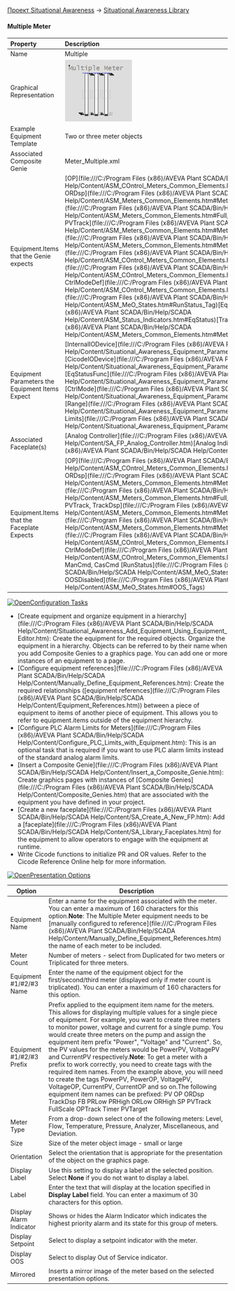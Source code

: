 [Проект Situational Awareness](../README.md) -> [Situational Awareness Library](readme.md)

#### Multiple Meter

| Property                                        | Description                                                  |
| :---------------------------------------------- | :----------------------------------------------------------- |
| Name                                            | Multiple                                                     |
| Graphical Representation                        | ![img](media/SA_Multiple_Meter_153x141.png)                  |
| Example Equipment Template                      | Two or three meter objects                                   |
| Associated Composite Genie                      | Meter_Multiple.xml                                           |
| Equipment.Items that the Genie expects          | [OP](file:///C:/Program Files (x86)/AVEVA Plant SCADA/Bin/Help/SCADA Help/Content/ASM_COntrol_Meters_Common_Elements.htm#Meters_OP)[ORHigh, ORLow, ORDsp](file:///C:/Program Files (x86)/AVEVA Plant SCADA/Bin/Help/SCADA Help/Content/ASM_Meters_Common_Elements.htm#Meters_OR)[PRHigh, PRLow](file:///C:/Program Files (x86)/AVEVA Plant SCADA/Bin/Help/SCADA Help/Content/ASM_Meters_Common_Elements.htm#Full_Range_Indicators)[OPTrack, PVTrack](file:///C:/Program Files (x86)/AVEVA Plant SCADA/Bin/Help/SCADA Help/Content/ASM_Meters_Common_Elements.htm#Meters_Tracker)[PV](file:///C:/Program Files (x86)/AVEVA Plant SCADA/Bin/Help/SCADA Help/Content/ASM_Meters_Common_Elements.htm#Meter_GraphicalPV)[SP](file:///C:/Program Files (x86)/AVEVA Plant SCADA/Bin/Help/SCADA Help/Content/ASM_COntrol_Meters_Common_Elements.htm#Meters_Setpoint)[FB](file:///C:/Program Files (x86)/AVEVA Plant SCADA/Bin/Help/SCADA Help/Content/ASM_COntrol_Meters_Common_Elements.htm#Meters_FB)[CtrlMode, CtrlModeDef](file:///C:/Program Files (x86)/AVEVA Plant SCADA/Bin/Help/SCADA Help/Content/ASM_COntrol_Meters_Common_Elements.htm#Meters_Mode)[RunStatus](file:///C:/Program Files (x86)/AVEVA Plant SCADA/Bin/Help/SCADA Help/Content/ASM_MeO_States.htm#RunStatus_Tag)[EqStatus](file:///C:/Program Files (x86)/AVEVA Plant SCADA/Bin/Help/SCADA Help/Content/ASM_Status_Indicators.htm#EqStatus)[TrackDsp](file:///C:/Program Files (x86)/AVEVA Plant SCADA/Bin/Help/SCADA Help/Content/ASM_Meters_Common_Elements.htm#Meters_Tracker) |
| Equipment Parameters the Equipment Items Expect | [InternalIODevice](file:///C:/Program Files (x86)/AVEVA Plant SCADA/Bin/Help/SCADA Help/Content/Situational_Awareness_Equipment_Parameters.htm#Param_InternalIODevice)[CicodeIODevice](file:///C:/Program Files (x86)/AVEVA Plant SCADA/Bin/Help/SCADA Help/Content/Situational_Awareness_Equipment_Parameters.htm#Param_CicodeIODevice)[EqStatusFunc](file:///C:/Program Files (x86)/AVEVA Plant SCADA/Bin/Help/SCADA Help/Content/Situational_Awareness_Equipment_Parameters.htm#Param_EqStatusFunc)[CtrlMode](file:///C:/Program Files (x86)/AVEVA Plant SCADA/Bin/Help/SCADA Help/Content/Situational_Awareness_Equipment_Parameters.htm#Param_CtrlMode)[Range](file:///C:/Program Files (x86)/AVEVA Plant SCADA/Bin/Help/SCADA Help/Content/Situational_Awareness_Equipment_Parameters.htm#Param_Range)[Alarm Limits](file:///C:/Program Files (x86)/AVEVA Plant SCADA/Bin/Help/SCADA Help/Content/Situational_Awareness_Equipment_Parameters.htm#Param_Alarm) |
| Associated Faceplate(s)                         | [Analog Controller](file:///C:/Program Files (x86)/AVEVA Plant SCADA/Bin/Help/SCADA Help/Content/SA_FP_Analog_Controller.htm)[Analog Indicator](file:///C:/Program Files (x86)/AVEVA Plant SCADA/Bin/Help/SCADA Help/Content/SA_FP_Analog_Indicator.htm) |
| Equipment.Items that the Faceplate Expects      | [OP](file:///C:/Program Files (x86)/AVEVA Plant SCADA/Bin/Help/SCADA Help/Content/ASM_COntrol_Meters_Common_Elements.htm#Meters_OP)[ORHigh, ORLow, ORDsp](file:///C:/Program Files (x86)/AVEVA Plant SCADA/Bin/Help/SCADA Help/Content/ASM_Meters_Common_Elements.htm#Meters_OR)[PRHigh, PRLow](file:///C:/Program Files (x86)/AVEVA Plant SCADA/Bin/Help/SCADA Help/Content/ASM_Meters_Common_Elements.htm#Full_Range_Indicators)[OPTrack, PVTrack, TrackDsp](file:///C:/Program Files (x86)/AVEVA Plant SCADA/Bin/Help/SCADA Help/Content/ASM_Meters_Common_Elements.htm#Meters_Tracker)[PV](file:///C:/Program Files (x86)/AVEVA Plant SCADA/Bin/Help/SCADA Help/Content/ASM_Meters_Common_Elements.htm#Meters_NumericPV)[SP](file:///C:/Program Files (x86)/AVEVA Plant SCADA/Bin/Help/SCADA Help/Content/ASM_COntrol_Meters_Common_Elements.htm#Meters_Setpoint)[CtrlMode, CtrlModeDef](file:///C:/Program Files (x86)/AVEVA Plant SCADA/Bin/Help/SCADA Help/Content/ASM_COntrol_Meters_Common_Elements.htm#Meters_Mode)AutoCmd, ManCmd, CasCmd    [RunStatus](file:///C:/Program Files (x86)/AVEVA Plant SCADA/Bin/Help/SCADA Help/Content/ASM_MeO_States.htm#RunStatus_Tag)[OOS, OOSDisabled](file:///C:/Program Files (x86)/AVEVA Plant SCADA/Bin/Help/SCADA Help/Content/ASM_MeO_States.htm#OOS_Tags) |

[![Open](file:///C:/Program%20Files%20(x86)/AVEVA%20Plant%20SCADA/Bin/Help/SCADA%20Help/Skins/Default/Stylesheets/Images/transparent.gif)Configuration Tasks](javascript:void(0))

- [Create equipment and organize equipment in a hierarchy](file:///C:/Program Files (x86)/AVEVA Plant SCADA/Bin/Help/SCADA Help/Content/Situational_Awareness_Add_Equipment_Using_Equipment_Editor.htm): Create the equipment for the required objects. Organize the equipment  in a hierarchy. Objects can be referred to by their name when you add  Composite Genies to a graphics page. You can add one or more instances of an equipment to a page.
- [Configure equipment references](file:///C:/Program Files (x86)/AVEVA Plant SCADA/Bin/Help/SCADA Help/Content/Manually_Define_Equipment_References.htm): Create the required relationships ([equipment references](file:///C:/Program Files (x86)/AVEVA Plant SCADA/Bin/Help/SCADA Help/Content/Equipment_References.htm)) between  a piece of equipment to items of another piece of equipment.  This allows you to refer to equipment.items outside of the equipment hierarchy. 
- [Configure PLC Alarm Limits for Meters](file:///C:/Program Files (x86)/AVEVA Plant SCADA/Bin/Help/SCADA Help/Content/Configure_PLC_Limits_with_Equipment.htm): This is an optional task that is required if you want to use PLC alarm limits instead of the standard analog alarm limits.
- [Insert a Composite Genie](file:///C:/Program Files (x86)/AVEVA Plant SCADA/Bin/Help/SCADA Help/Content/Insert_a_Composite_Genie.htm): Create graphics pages with instances of [Composite Genies](file:///C:/Program Files (x86)/AVEVA Plant SCADA/Bin/Help/SCADA Help/Content/Composite_Genies.htm) that are associated with the  equipment you have defined in your project. 
- [Create a new faceplate](file:///C:/Program Files (x86)/AVEVA Plant SCADA/Bin/Help/SCADA Help/Content/SA_Create_A_New_FP.htm): Add a [faceplate](file:///C:/Program Files (x86)/AVEVA Plant SCADA/Bin/Help/SCADA Help/Content/SA_Library_Faceplates.htm) for the equipment to allow operators to engage with the equipment at runtime. 
- Write Cicode functions to initialize PR and OR values. Refer to the Cicode Reference Online help for more information. 

[![Open](file:///C:/Program%20Files%20(x86)/AVEVA%20Plant%20SCADA/Bin/Help/SCADA%20Help/Skins/Default/Stylesheets/Images/transparent.gif)Presentation Options](javascript:void(0))

| Option                    | Description                                                  |
| ------------------------- | ------------------------------------------------------------ |
| Equipment Name            | Enter a name for the equipment associated with the meter. You can enter a maximum of 160 characters for this option.**Note**: The Multiple Meter equipment needs to be [manually configured to reference](file:///C:/Program Files (x86)/AVEVA Plant SCADA/Bin/Help/SCADA Help/Content/Manually_Define_Equipment_References.htm) the name of each meter to be included. |
| Meter Count               | Number of meters - select from Duplicated for two meters or Triplicated for three meters. |
| Equipment #1/#2/#3 Name   | Enter the name of the equipment  object for the first/second/third meter (displayed only if meter count  is triplicated). You can enter a maximum of 160 characters for this  option. |
| Equipment #1/#2/#3 Prefix | Prefix applied to the equipment  item name for the meters. This allows for displaying multiple values for a single piece of equipment. For example, you want to create three  meters to monitor power, voltage and current  for a single pump. You  would create three meters on the pump and assign the equipment item  prefix "Power", "Voltage" and "Current". So, the PV values for the  meters would be PowerPV, VoltagePV and CurrentPV respectively.**Note**: To get a meter with a prefix to work correctly, you need to create tags with the required  item names. From the example above, you will need to create the tags  PowerPV, PowerOP, VoltagePV, VoltageOP, CurrentPV, CurrentOP and so on.The following equipment item names can be prefixed:    PV    OP    ORDsp    TrackDsp    FB    PRLow    PRHigh    ORLow    ORHigh    SP    PVTrack    FullScale    OPTrack    Timer    PVTarget |
| Meter Type                | From a drop-down select one of the following meters: Level, Flow, Temperature, Pressure, Analyzer, Miscellaneous, and Deviation. |
| Size                      | Size of the meter object image - small or large              |
| Orientation               | Select the orientation that is appropriate for the presentation of the object on the graphics page. |
| Display Label             | Use this setting to display a label at the selected position. Select **None** if you do not want to display a label. |
| Label                     | Enter the text that will display at the location specified in **Display Label** field. You can enter a maximum of 30 characters for this option. |
| Display Alarm Indicator   | Shows or hides the Alarm Indicator which indicates the highest priority alarm and its state for this group of meters. |
| Display Setpoint          | Select to display a setpoint indicator with the meter.       |
| Display OOS               | Select to display Out of Service indicator.                  |
| Mirrored                  | Inserts a mirror image of the meter based on the selected presentation options. |